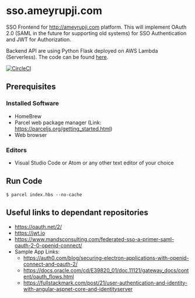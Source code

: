 # sso.ameyrupji.com
SSO Frontend for http://ameyrupji.com platform. This will implement OAuth 2.0 (SAML in the future for supporting old systems) for SSO Authentication and JWT for Authorization.

Backend API are using Python Flask deployed on AWS Lambda (Serverless). The code can be found [here](https://github.com/ameyrupji-com/api.sso.ameyrupji.com).


[![CircleCI](https://circleci.com/gh/ameyrupji-com/sso.ameyrupji.com.svg?style=svg)](https://circleci.com/gh/ameyrupji-com/sso.ameyrupji.com)

## Prerequisites

### Installed Software 

- HomeBrew
- Parcel web package manager (Link: https://parceljs.org/getting_started.html)
- Web browser

### Editors 

- Visual Studio Code or Atom or any other text editor of your choice 

## Run Code

```
$ parcel index.hbs --no-cache
```

## Useful links to dependant repositories

- https://oauth.net/2/
- https://jwt.io
- https://www.mandsconsulting.com/federated-sso-a-primer-saml-oauth-2-0-openid-connect/
- Sample App Links:
  - https://auth0.com/blog/securing-electron-applications-with-openid-connect-and-oauth-2/
  - https://docs.oracle.com/cd/E39820_01/doc.11121/gateway_docs/content/oauth_flows.html
  - https://fullstackmark.com/post/21/user-authentication-and-identity-with-angular-aspnet-core-and-identityserver
 
